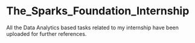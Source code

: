 # The_Sparks_Foundation_Internship
All the  Data Analytics based tasks related to my internship have been uploaded for further references.
